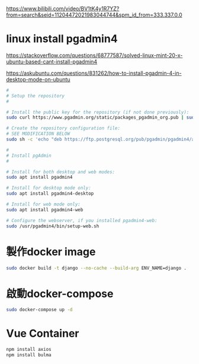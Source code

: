 https://www.bilibili.com/video/BV1tK4y1R7YZ?from=search&seid=11204472021983044744&spm_id_from=333.337.0.0

# linux install pgadmin4
https://stackoverflow.com/questions/68777587/solved-linux-mint-20-x-ubuntu-based-cant-install-pgadmin4

https://askubuntu.com/questions/831262/how-to-install-pgadmin-4-in-desktop-mode-on-ubuntu

```bash
#
# Setup the repository
#

# Install the public key for the repository (if not done previously):
sudo curl https://www.pgadmin.org/static/packages_pgadmin_org.pub | sudo apt-key add

# Create the repository configuration file:
# SEE MODIFICATION BELOW
sudo sh -c 'echo "deb https://ftp.postgresql.org/pub/pgadmin/pgadmin4/apt/focal pgadmin4 main" > /etc/apt/sources.list.d/pgadmin4.list && apt update'

#
# Install pgAdmin
#

# Install for both desktop and web modes:
sudo apt install pgadmin4

# Install for desktop mode only:
sudo apt install pgadmin4-desktop

# Install for web mode only: 
sudo apt install pgadmin4-web 

# Configure the webserver, if you installed pgadmin4-web:
sudo /usr/pgadmin4/bin/setup-web.sh
```

# 製作docker image
```bash
sudo docker build -t django --no-cache --build-arg ENV_NAME=django .
```

# 啟動docker-compose
```bash
sudo docker-compose up -d
```

# Vue Container
```bash
npm install axios
npm install bulma
```